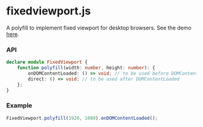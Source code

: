 # fixedviewport.js
A polyfill to implement fixed viewport for desktop browsers. See the demo [here](http://saschanaz.github.io/fixedviewport.js/).

### API

```typescript
declare module FixedViewport {
    function polyfill(width: number, height: number): {
        onDOMContentLoaded: () => void; // to be used before DOMContentLoaded
        direct: () => void; // to be used after DOMContentLoaded
    };
}
```

### Example

```javascript
FixedViewport.polyfill(1920, 1080).onDOMContentLoaded();
```
